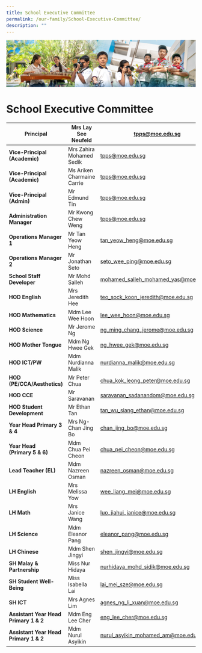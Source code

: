 ```yaml
---
title: School Executive Committee
permalink: /our-family/School-Executive-Committee/
description: ""
---
```

![](/images/AboutUs.jpg)

School Executive Committee
==========================


| **Principal**                         | Mrs Lay See Neufeld        | tpps@moe.edu.sg                       |
|---------------------------------------|----------------------------|---------------------------------------|
| **Vice-Principal<br>(Academic)**      | Mrs Zahira Mohamed Sedik   | tpps@moe.edu.sg                       |
| **Vice-Principal<br>(Academic)**      | Ms Ariken Charmaine Carrie | tpps@moe.edu.sg                       |
| **Vice-Principal<br>(Admin)**         | Mr Edmund Tin              | tpps@moe.edu.sg                       |
| **Administration Manager<br>**       | Mr Kwong Chew Weng<br>     | tpps@moe.edu.sg                       |
| **Operations Manager 1**              | Mr Tan Yeow Heng           | tan_yeow_heng@moe.edu.sg              |
| **Operations Manager 2**              | Mr Jonathan Seto           | seto_wee_ping@moe.edu.sg              |
| **School Staff Developer**            | Mr Mohd Salleh             | mohamed_salleh_mohamed_yas@moe.edu.sg |
| **HOD English**                       | Mrs Jeredith Hee           | teo_sock_koon_jeredith@moe.edu.sg     |
| **HOD Mathematics**                   | Mdm Lee Wee Hoon           | lee_wee_hoon@moe.edu.sg               |
| **HOD Science**                       | Mr Jerome Ng               | ng_ming_chang_jerome@moe.edu.sg       |
| **HOD Mother Tongue**                 | Mdm Ng Hwee Gek            | ng_hwee_gek@moe.edu.sg                |
| **HOD ICT/PW**                        | Mdm Nurdianna Malik        | nurdianna_malik@moe.edu.sg            |
| **HOD (PE/CCA/Aesthetics)**           | Mr Peter Chua              | chua_kok_leong_peter@moe.edu.sg       |
| **HOD CCE**                           | Mr Saravanan               | saravanan_sadanandom@moe.edu.sg       |
| **HOD Student Development**           | Mr Ethan Tan               | tan_wu_siang_ethan@moe.edu.sg         |
| **Year Head Primary 3 & 4**           | Mrs Ng-Chan Jing Bo        | chan_jing_bo@moe.edu.sg               |
| **Year Head<br>(Primary 5 & 6)**      | Mdm Chua Pei Cheon         | chua_pei_cheon@moe.edu.sg             |
| **Lead Teacher (EL)**                 | Mdm Nazreen Osman          | nazreen_osman@moe.edu.sg              |
| **LH English**                        | Mrs Melissa Yow            | wee_liang_mei@moe.edu.sg              |
| **LH Math**                           | Mrs Janice Wang            | luo_jiahui_janice@moe.edu.sg          |
| **LH Science**                        | Mdm Eleanor Pang           | eleanor_pang@moe.edu.sg               |
| **LH Chinese**                        | Mdm Shen Jingyi            | shen_jingyi@moe.edu.sg                |
| **SH Malay & Partnership**            | Miss Nur Hidaya            | nurhidaya_mohd_sidik@moe.edu.sg       |
| **SH Student Well-Being**             |  Miss Isabella Lai<br>     | lai_mei_sze@moe.edu.sg                |
| **SH ICT**                            |  Mrs Agnes Lim<br>         | agnes_ng_li_xuan@moe.edu.sg           |
| **Assistant Year Head Primary 1 & 2** | Mdm Eng Lee Cher           | eng_lee_cher@moe.edu.sg               |
| **Assistant Year Head Primary 1 & 2** | Mdm Nurul Asyikin          | nurul_asyikin_mohamed_am@moe.edu.sg   |